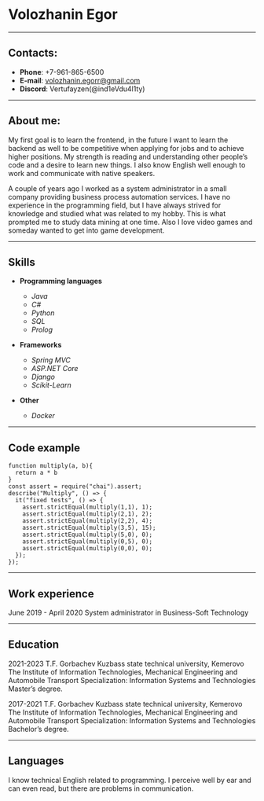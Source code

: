 # Volozhanin Egor

***
## Contacts:
  + __Phone__: +7-961-865-6500
  + __E-mail__: volozhanin.egorr@gmail.com
  + __Discord__: Vertufayzen(@ind1eVdu4l1ty)
***
## About me:
My first goal is to learn the frontend, in the future I want to learn the backend as well to be competitive when applying for jobs and to achieve higher positions.
My strength is reading and understanding other people’s code and a desire to learn new things. I also know English well enough to work and communicate with native speakers.

A couple of years ago I worked as a system administrator in a small company providing business process automation services. I have no experience in the programming field, but I have always strived for knowledge and studied what was related to my hobby. This is what prompted me to study data mining at one time. Also I love video games and someday wanted to get into game development.

***
## Skills
  + __Programming languages__
    * _Java_
    * _C#_
    * _Python_
    * _SQL_
    * _Prolog_
  
  + __Frameworks__
    * _Spring MVC_
    * _ASP.NET Core_
    * _Django_
    * _Scikit-Learn_
  
  + __Other__
    * _Docker_

***
## Code example
```
function multiply(a, b){
  return a * b
}
const assert = require("chai").assert;
describe("Multiply", () => {
  it("fixed tests", () => {
    assert.strictEqual(multiply(1,1), 1);
    assert.strictEqual(multiply(2,1), 2);
    assert.strictEqual(multiply(2,2), 4);
    assert.strictEqual(multiply(3,5), 15); 
    assert.strictEqual(multiply(5,0), 0);
    assert.strictEqual(multiply(0,5), 0);
    assert.strictEqual(multiply(0,0), 0); 
  });
});
```

***
## Work experience
June 2019 - April 2020 System administrator in Business-Soft Technology

***
## Education
2021-2023 T.F. Gorbachev Kuzbass state technical university, Kemerovo
The Institute of Information Technologies, Mechanical Engineering and Automobile Transport
Specialization: Information Systems and Technologies
Master’s degree.

2017-2021 T.F. Gorbachev Kuzbass state technical university, Kemerovo
The Institute of Information Technologies, Mechanical Engineering and Automobile Transport
Specialization: Information Systems and Technologies
Bachelor’s degree.

***
## Languages
I know technical English related to programming. I perceive well by ear and can even read, but there are problems in communication.
